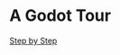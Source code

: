 # A Godot Tour

[Step by Step](https://docs.godotengine.org/en/stable/getting_started/step_by_step/index.html)


